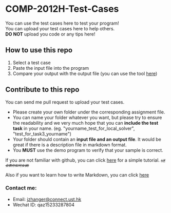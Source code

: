 # COMP-2012H-Test-Cases
You can use the test cases here to test your program!  
You can upload your test cases here to help others.  
**DO NOT** upload you code or any tips here!

## How to use this repo
1. Select a test case  
2. Paste the input file into the program  
3. Compare your output with the output file (you can use the tool [here](https://tool.lu/diff/))
## Contribute to this repo
You can send me pull request to upload your test cases.
- Please create your own folder under the corresponding assignment file.
- You can name your folder whatever you want, but please try to ensure the readability and we very much hope that you can **include the test task** in your name. (eg. "yourname_test_for_local_solver", "test_for_task3_yourname")
- Your folder should contain an **input file and an output file**. It would be great if there is a description file in markdown format.
- You **MUST** use the demo program to verify that your sample is correct.

If you are not familiar with github, you can click [here](https://www.bilibili.com/video/BV1ht411R7p8) for a simple tutorial. <font size="1">~~_(还会教你如何女装)_~~</font>

Also if you want to learn how to write Markdown, you can click [here](https://www.runoob.com/markdown/md-tutorial.html)

### Contact me:
- Email: jzhanger@connect.ust.hk
- Wechat ID: qaz15233287804
